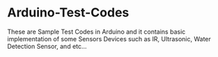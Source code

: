 # Arduino-Test-Codes
These are Sample Test Codes in Arduino and it contains basic implementation of some Sensors Devices such as IR, Ultrasonic, Water Detection Sensor, and etc...
